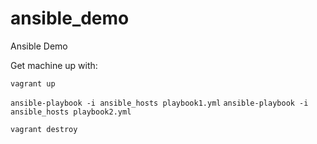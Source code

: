 # ansible_demo
Ansible Demo

Get machine up with:

`vagrant up`

`ansible-playbook -i ansible_hosts playbook1.yml`
`ansible-playbook -i ansible_hosts playbook2.yml`

`vagrant destroy`
